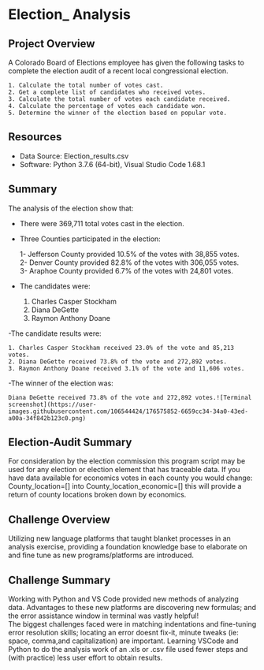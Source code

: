# Election_ Analysis
## Project Overview
A Colorado Board of Elections employee has given the following tasks to complete the election audit of a recent local congressional election.
	
	1. Calculate the total number of votes cast.
	2. Get a complete list of candidates who received votes.
	3. Calculate the total number of votes each candidate received.
	4. Calculate the percentage of votes each candidate won.
	5. Determine the winner of the election based on popular vote.

## Resources
- Data Source: Election_results.csv
- Software: Python 3.7.6 (64-bit), Visual Studio Code 1.68.1

## Summary
The analysis of the election show that:

- There were 369,711 total votes cast in the election.

- Three Counties participated in the election:

	1- Jefferson County provided 10.5% of the votes with 38,855 votes.   	
	2- Denver County provided 82.8% of the votes with 306,055 votes.    	
	3- Araphoe County provided 6.7% of the votes with 24,801 votes.

- The candidates were:	

	1. Charles Casper Stockham
	2. Diana DeGette
	3. Raymon Anthony Doane

-The candidate results were:

	1. Charles Casper Stockham received 23.0% of the vote and 85,213 votes.
	2. Diana DeGette received 73.8% of the vote and 272,892 votes.
	3. Raymon Anthony Doane received 3.1% of the vote and 11,606 votes.

-The winner of the election was:

  	Diana DeGette received 73.8% of the vote and 272,892 votes.![Terminal screenshot](https://user-images.githubusercontent.com/106544424/176575852-6659cc34-34a0-43ed-a00a-34f842b123c0.png)

	
## Election-Audit Summary
For consideration by the election commission this program script may be used for any election or election element that has traceable data. If you have data available for economics votes in each county you would change:
County_location=[] into County_location_economic=[]
this will provide a return of county locations broken down by economics.

## Challenge Overview
Utilizing new language platforms that taught blanket processes in an analysis exercise, providing a foundation knowledge base to elaborate on and fine tune as new programs/platforms are introduced.

## Challenge Summary
Working with Python and VS Code provided new methods of analyzing data. 
Advantages to these new platforms are discovering new formulas; and the error assistance window in terminal was vastly helpful!  
The biggest challenges faced were in matching indentations and fine-tuning error resolution skills; locating an error doesnt fix-it, minute tweaks (ie: space, comma,and capitalization) are important. 
Learning VSCode and Python to do the analysis work of an .xls or .csv file used fewer steps and (with practice) less user effort to obtain results. 
